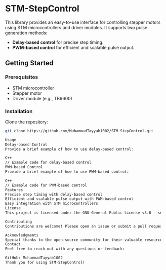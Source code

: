 # STM-StepControl

This library provides an easy-to-use interface for controlling stepper motors using STM microcontrollers and driver modules. It supports two pulse generation methods:
- **Delay-based control** for precise step timing.
- **PWM-based control** for efficient and scalable pulse output.

## Getting Started

### Prerequisites
- STM microcontroller
- Stepper motor
- Driver module (e.g., TB6600)

### Installation
Clone the repository:
```sh
git clone https://github.com/MuhammadTayyab1002/STM-StepControl.git

Usage
Delay-based Control
Provide a brief example of how to use delay-based control:

C++
// Example code for delay-based control
PWM-based Control
Provide a brief example of how to use PWM-based control:

C++
// Example code for PWM-based control
Features
Precise step timing with delay-based control
Efficient and scalable pulse output with PWM-based control
Easy integration with STM microcontrollers
License
This project is licensed under the GNU General Public License v3.0 - see the LICENSE file for details.

Contributing
Contributions are welcome! Please open an issue or submit a pull request for any improvements or suggestions.

Acknowledgments
Special thanks to the open-source community for their valuable resources and contributions.
Contact
Feel free to reach out with any questions or feedback:

GitHub: MuhammadTayyab1002
Thank you for using STM-StepControl!

